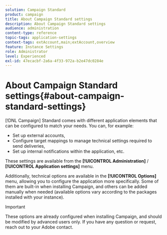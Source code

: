 ```yaml
---
solution: Campaign Standard
product: campaign
title: About Campaign Standard settings
description: About Campaign Standard settings
audience: administration
content-type: reference
topic-tags: application-settings
context-tags: extAccount,main;extAccount,overview
feature: Instance Settings
role: Administrator
level: Experienced
exl-id: 47ecacbf-2a6a-4f33-972a-b2e47dc0284e
---
```

# About Campaign Standard settings{#about-campaign-standard-settings}

[!DNL Campaign] Standard comes with different application elements that can be configured to match your needs. You can, for example:

* Set up external accounts,
* Configure target mappings to manage technical settings required to send deliveries,
* Set up internal notifications within the application, etc.

These settings are available from the **[!UICONTROL Administration]** / **[!UICONTROL Application settings]** menu.

Additionally, technical options are available in the **[!UICONTROL Options]** menu, allowing you to configure the application more specifically. Some of them are built-in when installing Campaign, and others can be added manually when needed (available options vary according to the packages installed with your instance).

>[!IMPORTANT]
>
>These options are already configured when installing Campaign, and should be modified by advanced users only. If you have any question or request, reach out to your Adobe contact.
